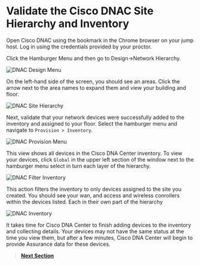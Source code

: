 # Validate the Cisco DNAC Site Hierarchy and Inventory 

Open Cisco DNAC using the bookmark in the Chrome browser on your jump host. Log in using the credentials provided by your proctor.

Click the Hamburger Menu and then go to Design->Network Hierarchy.

![DNAC Design Menu](assets/design.png)

On the left-hand side of the screen, you should see an areas. Click the arrow next to the area names to expand them and view your building and floor.

![DNAC Site Hierarchy](assets/site_hierarchy.png)

Next, validate that your network devices were successfully added to the inventory and assigned to your floor. Select the hamburger menu and navigate to `Provision > Inventory`.

![DNAC Provision Menu](assets/provision.png)

This view shows all devices in the Cisco DNA Center inventory. To view your devices, click `Global` in the upper left section of the window next to the hamburger menu select in turn each layer of the hierarchy.

![DNAC Filter Inventory](assets/site_filter.png)

This action filters the inventory to only devices assigned to the site you created. You should see your wan, and access and wireless conrollers within the devices listed. Each in their own part of the hierarchy 

![DNAC Inventory](assets/inventory.png)

It takes time for Cisco DNA Center to finish adding devices to the inventory and collecting details. Your devices may not have the same status at the time you view them, but after a few minutes, Cisco DNA Center will begin to provide Assurance data for these devices.

> [**Next Section**](./dnac-9-ansible/08-summary.md)


